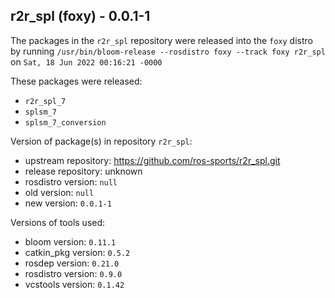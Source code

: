 ## r2r_spl (foxy) - 0.0.1-1

The packages in the `r2r_spl` repository were released into the `foxy` distro by running `/usr/bin/bloom-release --rosdistro foxy --track foxy r2r_spl` on `Sat, 18 Jun 2022 00:16:21 -0000`

These packages were released:
- `r2r_spl_7`
- `splsm_7`
- `splsm_7_conversion`

Version of package(s) in repository `r2r_spl`:

- upstream repository: https://github.com/ros-sports/r2r_spl.git
- release repository: unknown
- rosdistro version: `null`
- old version: `null`
- new version: `0.0.1-1`

Versions of tools used:

- bloom version: `0.11.1`
- catkin_pkg version: `0.5.2`
- rosdep version: `0.21.0`
- rosdistro version: `0.9.0`
- vcstools version: `0.1.42`


